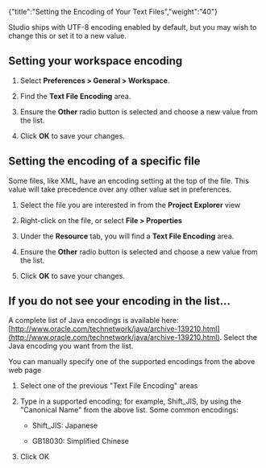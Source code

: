 {"title":"Setting the Encoding of Your Text Files","weight":"40"}

Studio ships with UTF-8 encoding enabled by default, but you may wish to change this or set it to a new value.

## Setting your workspace encoding

1. Select **Preferences > General > Workspace**.

2. Find the **Text File Encoding** area.

3. Ensure the **Other** radio button is selected and choose a new value from the list.

4. Click **OK** to save your changes.

## Setting the encoding of a specific file

Some files, like XML, have an encoding setting at the top of the file. This value will take precedence over any other value set in preferences.

1. Select the file you are interested in from the **Project Explorer** view

2. Right-click on the file, or select **File > Properties**

3. Under the **Resource** tab, you will find a **Text File Encoding** area.

4. Ensure the **Other** radio button is selected and choose a new value from the list.

5. Click **OK** to save your changes.

## If you do not see your encoding in the list...

A complete list of Java encodings is available here: [http://www.oracle.com/technetwork/java/archive-139210.html](http://www.oracle.com/technetwork/java/archive-139210.html). Select the Java encoding you want from the list.

You can manually specify one of the supported encodings from the above web page

1. Select one of the previous "Text File Encoding" areas

2. Type in a supported encoding; for example, Shift\_JIS, by using the "Canonical Name" from the above list. Some common encodings:

    * Shift\_JIS: Japanese

    * GB18030: Simplified Chinese

3. Click OK
